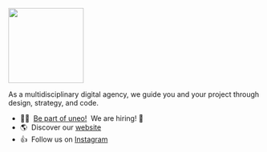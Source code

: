 <p align="left">
	<a href="https://uneo.digital" target="_blank" rel="noopener noreferrer">
		<img width="150" src="https://uneo.digital/images/uneo-signet.svg">
	</a>
</p>

As a multidisciplinary digital agency, we guide you and your project through design, strategy, and code.

* 🙋‍♂️ &nbsp;[Be part of uneo!](https://uneo.digital/jobs/) ‍&nbsp;We are hiring!  🙋
* 🌎 &nbsp;Discover our [website](https://uneo.digital)
* 👍 &nbsp;Follow us on [Instagram](https://www.instagram.com/uneo.digital/)